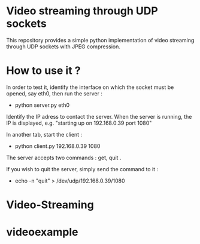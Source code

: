 # Video streaming through UDP sockets

This repository provides a simple python implementation of video streaming through UDP sockets with JPEG compression.

# How to use it ?

In order to test it, identify the interface on which the socket must be opened, say eth0, then run the server :

- python server.py eth0

Identify the IP adress to contact the server. When the server is running, the IP is displayed, e.g. 
"starting up on 192.168.0.39 port 1080"

In another tab, start the client :

- python client.py 192.168.0.39 1080

The server accepts two commands : get, quit .

If you wish to quit the server, simply send the command to it :

- echo -n "quit" > /dev/udp/192.168.0.39/1080
# Video-Streaming
# videoexample
